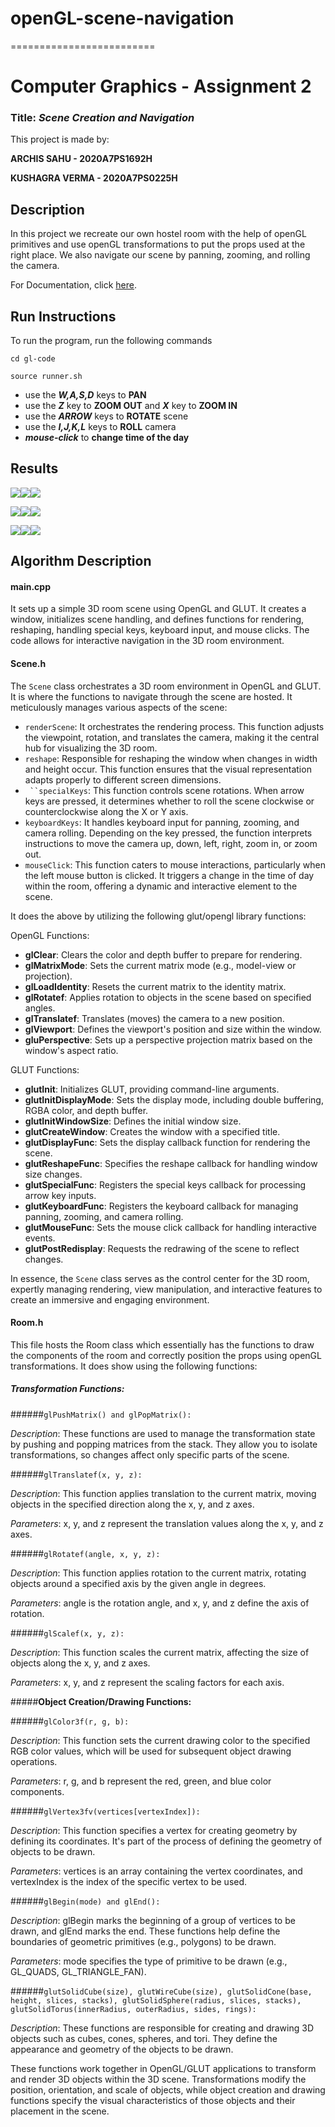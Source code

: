 # openGL-scene-navigation
=========================
# <a name="_l9b06nhet9up"></a>**Computer Graphics -  Assignment 2**
### <a name="_qsoicqe2jwjb"></a>**Title: *Scene Creation and Navigation***

This project is made by:

**ARCHIS SAHU - 2020A7PS1692H**

**KUSHAGRA VERMA - 2020A7PS0225H**

## <a name="_q3jufra2szeb"></a>**Description**
In this project we recreate our own hostel room with the help of openGL primitives and use openGL transformations to put the props used at the right place. We also navigate our scene by panning, zooming, and rolling the camera.

For Documentation, click [here](documentation/html/index.html).

## <a name="_od05g4v9rozf"></a>**Run Instructions**
To run the program, run the following commands

```cd gl-code```

```source runner.sh```

- use the ***W,A,S,D*** keys to **PAN**
- use the ***Z*** key to **ZOOM OUT** and ***X*** key to **ZOOM IN**
- use the ***ARROW*** keys to **ROTATE** scene
- use the ***I,J,K,L*** keys to **ROLL** camera
- ***mouse-click*** to **change time of the day**

## <a name="_n3ib8eslri6l"></a>**Results**
![](images/Aspose.Words.9a415c3e-e4e4-4095-92ab-fa34a33252fb.001.png)![](images/Aspose.Words.9a415c3e-e4e4-4095-92ab-fa34a33252fb.002.png)![](images/Aspose.Words.9a415c3e-e4e4-4095-92ab-fa34a33252fb.003.png)

![](images/Aspose.Words.9a415c3e-e4e4-4095-92ab-fa34a33252fb.004.png)![](images/Aspose.Words.9a415c3e-e4e4-4095-92ab-fa34a33252fb.005.png)![](images/Aspose.Words.9a415c3e-e4e4-4095-92ab-fa34a33252fb.006.png)

![](images/Aspose.Words.9a415c3e-e4e4-4095-92ab-fa34a33252fb.007.png)![](images/Aspose.Words.9a415c3e-e4e4-4095-92ab-fa34a33252fb.008.png)![](images/Aspose.Words.9a415c3e-e4e4-4095-92ab-fa34a33252fb.009.png)
## <a name="_6jk9i6oj7qgy"></a>**Algorithm Description**
#### <a name="_dis0hgwyz1fw"></a>**main.cpp**

It sets up a simple 3D room scene using OpenGL and GLUT. It creates a window, initializes scene handling, and defines functions for rendering, reshaping, handling special keys, keyboard input, and mouse clicks. The code allows for interactive navigation in the 3D room environment.

#### <a name="_jgt9ijt4kwt6"></a>**Scene.h**

The `Scene` class orchestrates a 3D room environment in OpenGL and GLUT.  It is where the functions to navigate through the scene are hosted. It meticulously manages various aspects of the scene:

- `renderScene`: It orchestrates the rendering process. This function adjusts the viewpoint, rotation, and translates the camera, making it the central hub for visualizing the 3D room.
- `reshape`: Responsible for reshaping the window when changes in width and height occur. This function ensures that the visual representation adapts properly to different screen dimensions.
- ` ``specialKeys`: This function controls scene rotations. When arrow keys are pressed, it determines whether to roll the scene clockwise or counterclockwise along the X or Y axis.
- `keyboardKeys`: It handles keyboard input for panning, zooming, and camera rolling. Depending on the key pressed, the function interprets instructions to move the camera up, down, left, right, zoom in, or zoom out.
- `mouseClick`: This function caters to mouse interactions, particularly when the left mouse button is clicked. It triggers a change in the time of day within the room, offering a dynamic and interactive element to the scene.

It does the above by utilizing the following glut/opengl library functions:

OpenGL Functions:

- **glClear**: Clears the color and depth buffer to prepare for rendering.
- **glMatrixMode**: Sets the current matrix mode (e.g., model-view or projection).
- **glLoadIdentity**: Resets the current matrix to the identity matrix.
- **glRotatef**: Applies rotation to objects in the scene based on specified angles.
- **glTranslatef**: Translates (moves) the camera to a new position.
- **glViewport**: Defines the viewport's position and size within the window.
- **gluPerspective**: Sets up a perspective projection matrix based on the window's aspect ratio.

GLUT Functions:

- **glutInit**: Initializes GLUT, providing command-line arguments.
- **glutInitDisplayMode**: Sets the display mode, including double buffering, RGBA color, and depth buffer.
- **glutInitWindowSize**: Defines the initial window size.
- **glutCreateWindow**: Creates the window with a specified title.
- **glutDisplayFunc**: Sets the display callback function for rendering the scene.
- **glutReshapeFunc**: Specifies the reshape callback for handling window size changes.
- **glutSpecialFunc**: Registers the special keys callback for processing arrow key inputs.
- **glutKeyboardFunc**: Registers the keyboard callback for managing panning, zooming, and camera rolling.
- **glutMouseFunc**: Sets the mouse click callback for handling interactive events.
- **glutPostRedisplay**: Requests the redrawing of the scene to reflect changes.

In essence, the `Scene` class serves as the control center for the 3D room, expertly managing rendering, view manipulation, and interactive features to create an immersive and engaging environment.

#### <a name="_ve2q8zs50pz4"></a>**Room.h**

This file hosts the Room class which essentially has the functions to draw the components of the room and correctly position the props using openGL transformations. It does show using the following functions:



##### **Transformation Functions:**

######```glPushMatrix() and glPopMatrix():```

*Description*: These functions are used to manage the transformation state by pushing and popping matrices from the stack. They allow you to isolate transformations, so changes affect only specific parts of the scene.

######```glTranslatef(x, y, z):```

*Description*: This function applies translation to the current matrix, moving objects in the specified direction along the x, y, and z axes.

*Parameters*: x, y, and z represent the translation values along the x, y, and z axes.

######```glRotatef(angle, x, y, z):```

*Description*: This function applies rotation to the current matrix, rotating objects around a specified axis by the given angle in degrees.

*Parameters*: angle is the rotation angle, and x, y, and z define the axis of rotation.

######```glScalef(x, y, z):```

*Description*: This function scales the current matrix, affecting the size of objects along the x, y, and z axes.

*Parameters*: x, y, and z represent the scaling factors for each axis.

#####**Object Creation/Drawing Functions:**

######```glColor3f(r, g, b):```

*Description*: This function sets the current drawing color to the specified RGB color values, which will be used for subsequent object drawing operations.

*Parameters*: r, g, and b represent the red, green, and blue color components.

######```glVertex3fv(vertices[vertexIndex]):```

*Description*: This function specifies a vertex for creating geometry by defining its coordinates. It's part of the process of defining the geometry of objects to be drawn.

*Parameters*: vertices is an array containing the vertex coordinates, and vertexIndex is the index of the specific vertex to be used.

######```glBegin(mode) and glEnd():```

*Description*: glBegin marks the beginning of a group of vertices to be drawn, and glEnd marks the end. These functions help define the boundaries of geometric primitives (e.g., polygons) to be drawn.

*Parameters*: mode specifies the type of primitive to be drawn (e.g., GL\_QUADS, GL\_TRIANGLE\_FAN).

######```glutSolidCube(size), glutWireCube(size), glutSolidCone(base, height, slices, stacks), glutSolidSphere(radius, slices, stacks), glutSolidTorus(innerRadius, outerRadius, sides, rings):```

*Description*: These functions are responsible for creating and drawing 3D objects such as cubes, cones, spheres, and tori. They define the appearance and geometry of the objects to be drawn.

These functions work together in OpenGL/GLUT applications to transform and render 3D objects within the 3D scene. Transformations modify the position, orientation, and scale of objects, while object creation and drawing functions specify the visual characteristics of those objects and their placement in the scene.





